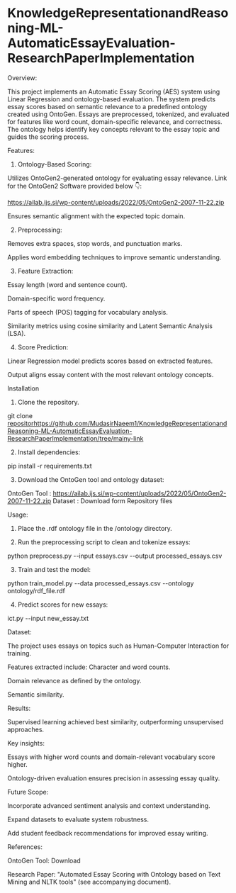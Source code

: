 # KnowledgeRepresentationandReasoning-ML-AutomaticEssayEvaluation-ResearchPaperImplementation

Overview:

This project implements an Automatic Essay Scoring (AES) system using Linear Regression and ontology-based evaluation. The system predicts essay scores based on semantic relevance to a predefined ontology created using OntoGen. Essays are preprocessed, tokenized, and evaluated for features like word count, domain-specific relevance, and correctness. The ontology helps identify key concepts relevant to the essay topic and guides the scoring process.


Features:

1. Ontology-Based Scoring:

Utilizes OntoGen2-generated ontology for evaluating essay relevance. Link for the OntoGen2 Software provided below 👇:

https://ailab.ijs.si/wp-content/uploads/2022/05/OntoGen2-2007-11-22.zip

Ensures semantic alignment with the expected topic domain.


2. Preprocessing:

Removes extra spaces, stop words, and punctuation marks.

Applies word embedding techniques to improve semantic understanding.


3. Feature Extraction:

Essay length (word and sentence count).

Domain-specific word frequency.

Parts of speech (POS) tagging for vocabulary analysis.

Similarity metrics using cosine similarity and Latent Semantic Analysis (LSA).


4. Score Prediction:

Linear Regression model predicts scores based on extracted features.

Output aligns essay content with the most relevant ontology concepts.


Installation

1. Clone the repository.

git clone <repositorhttps://github.com/MudasirNaeem1/KnowledgeRepresentationandReasoning-ML-AutomaticEssayEvaluation-ResearchPaperImplementation/tree/mainy-link>


2. Install dependencies:

pip install -r requirements.txt


3. Download the OntoGen tool and ontology dataset:

OntoGen Tool : https://ailab.ijs.si/wp-content/uploads/2022/05/OntoGen2-2007-11-22.zip
Dataset : Download form Repository files


Usage:

1. Place the .rdf ontology file in the /ontology directory.


2. Run the preprocessing script to clean and tokenize essays:

python preprocess.py --input essays.csv --output processed_essays.csv


3. Train and test the model:

python train_model.py --data processed_essays.csv --ontology ontology/rdf_file.rdf


4. Predict scores for new essays:

ict.py --input new_essay.txt



Dataset:

The project uses essays on topics such as Human-Computer Interaction for training.

Features extracted include: Character and word counts.

Domain relevance as defined by the ontology.

Semantic similarity.


Results:

Supervised learning achieved best similarity, outperforming unsupervised approaches.


Key insights:

Essays with higher word counts and domain-relevant vocabulary score higher.

Ontology-driven evaluation ensures precision in assessing essay quality.


Future Scope:

Incorporate advanced sentiment analysis and context understanding.

Expand datasets to evaluate system robustness.

Add student feedback recommendations for improved essay writing.


References:

OntoGen Tool: Download

Research Paper: "Automated Essay Scoring with Ontology based on Text Mining and NLTK tools" (see accompanying document).
